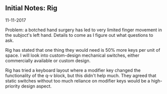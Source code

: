 ## Initial Notes: Rig

11-11-2017

Problem: a botched hand surgery has led to very limited finger movement in the subjoct's left hand. Details to come as I figure out what questions to ask.

Rig has stated that one thing they would need is 50% more keys per unit of space. I will look into custom-design mechanical switches, either commercially available or custom design.

Rig has tried a keyboard layout where a modifier key changed the functionality of the q-v block, but this didn't help much. They agreed that static switches without too much reliance on modifier keys would be a high-priority design aspect.
